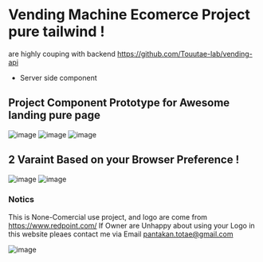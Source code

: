 # Vending Machine Ecomerce Project pure tailwind !

are highly couping with backend https://github.com/Touutae-lab/vending-api

- Server side component

## Project Component Prototype for Awesome landing pure page
![image](https://github.com/Touutae-lab/vending-frontend/assets/58826535/3712d7de-f706-48f6-b299-4a92bd378bd8)
![image](https://github.com/Touutae-lab/vending-frontend/assets/58826535/699299be-26d0-4a33-9375-06617b16f823)
![image](https://github.com/Touutae-lab/vending-frontend/assets/58826535/0ff05d7d-fe5a-413f-a41e-4b1e606893a8)

## 2 Varaint Based on your Browser Preference !
![image](https://github.com/Touutae-lab/vending-frontend/assets/58826535/c6cfd9e0-c50e-4bd9-929d-2bd3851b475f)
![image](https://github.com/Touutae-lab/vending-frontend/assets/58826535/4a53686f-415d-4833-94c9-f0100836acfc)


### Notics
This is  None-Comercial use project, and logo are come from https://www.redpoint.com/
If Owner are Unhappy about using your Logo in this website  pleaes contact me via Email pantakan.totae@gmail.com

![image](https://github.com/Touutae-lab/vending-frontend/assets/58826535/238dffbf-3046-41ab-b835-f585133b7c34)
